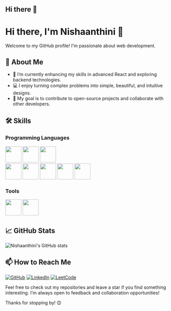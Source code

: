 ## Hi there 👋

# Hi there, I'm Nishaanthini 👋

Welcome to my GitHub profile! I'm passionate about web development.
## 🚀 About Me

- 🌱 I’m currently enhancing my skills in advanced React and exploring backend technologies.
- 💻 I enjoy turning complex problems into simple, beautiful, and intuitive designs.
- 🎯 My goal is to contribute to open-source projects and collaborate with other developers.


## 🛠 Skills

### Programming Languages
<img height="50" width="50" src="https://img.icons8.com/color/48/000000/java-coffee-cup-logo.png" />  <img height="50" width="50" src="https://img.icons8.com/color/48/000000/html-5.png" />  <img height="50" width="50" src="https://img.icons8.com/color/48/000000/css3.png" />  
<img height="50" width="50" src="https://img.icons8.com/color/48/000000/bootstrap.png" />  <img height="50" width="50" src="https://img.icons8.com/color/48/000000/javascript.png"/>  <img height="50" width="50" src="https://img.icons8.com/color/48/000000/react-native.png"/>  <img height="50" width="50" src="https://img.icons8.com/color/48/000000/mysql-logo.png"/>  <img height="50" width="50" src="https://img.icons8.com/color/48/000000/mongodb.png"/>

### Tools
<img height="50" width="50" src="https://img.icons8.com/color/48/000000/visual-studio-code-2019.png"/>  <img height="50" width="50" src="https://img.icons8.com/color/50/000000/git.png"/>

## 📈 GitHub Stats

![Nishaanthini's GitHub stats](https://github-readme-stats.vercel.app/api?username=Nishaanthini&show_icons=true&theme=radical)

## 📫 How to Reach Me

[![GitHub](https://img.shields.io/badge/GitHub-100000?style=for-the-badge&logo=github&logoColor=white)](https://github.com/Nishaanthini)
[![LinkedIn](https://img.shields.io/badge/LinkedIn-0A66C2?style=for-the-badge&logo=linkedin&logoColor=white)](https://www.linkedin.com/in/nishaanthini-m-895201280/)
[![LeetCode](https://img.shields.io/badge/LeetCode-FFA116?style=for-the-badge&logo=leetcode&logoColor=black)](https://leetcode.com/u/Nishaanthini_14/)

Feel free to check out my repositories and leave a star if you find something interesting. I'm always open to feedback and collaboration opportunities!

Thanks for stopping by! 😊
